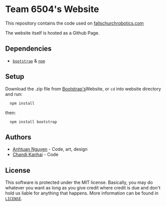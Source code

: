 # Team 6504's Website
This repository contains the code used on [fallschurchrobotics.com](http://fallschurchrobotics.com/)

The website itself is hosted as a Github Page. 

## Dependencies
* [`bootstrap`](https://getbootstrap.com/) & [`npm`](https://npmjs.com)

## Setup
Download the .zip file from [Bootstrap's](https://getbootstrap.com/)Website, or `cd` into website directory and run:

      npm install
      
   then:
   
      npm install bootstrap

## Authors
* [Anhtuan Nguyen](https://github.com/atunafish) - Code, art, design
* [Chandi Kanhai](https://github.com/Chandi-95) - Code

## License
This software is protected under the MIT license. Basically, you may do whatever you want as long as you give credit where credit is due and don't hold us liable for anything that happens. More information can be found in [`LICENSE`](LICENSE).
